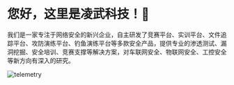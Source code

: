 # 您好，这里是凌武科技！👋

我们是一家专注于网络安全的新兴企业，自主研发了竞赛平台、实训平台、文件追踪平台、攻防演练平台、钓鱼演练平台等多款安全产品，提供专业的渗透测试、漏洞挖掘、安全培训、竞赛支撑等解决方案，对车联网安全、物联网安全、工控安全等新方向有深入的研究。

![telemetry](https://status.lwsec.cn/telemetry/cm7j6f4or021yn8ow0lzxh86k/cm9qf9nqke93mn8owwyykz8ee.gif)
